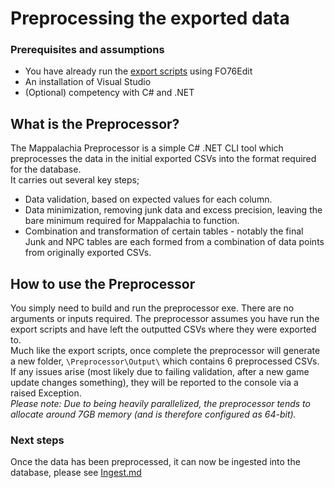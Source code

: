 # Preprocessing the exported data

### Prerequisites and assumptions
* You have already run the [export scripts](EditScripts.md) using FO76Edit
* An installation of Visual Studio
* (Optional) competency with C# and .NET

## What is the Preprocessor?
The Mappalachia Preprocessor is a simple C# .NET CLI tool which preprocesses the data in the initial exported CSVs into the format required for the database.<br/>
It carries out several key steps;
* Data validation, based on expected values for each column.
* Data minimization, removing junk data and excess precision, leaving the bare minimum required for Mappalachia to function.
* Combination and transformation of certain tables - notably the final Junk and NPC tables are each formed from a combination of data points from originally exported CSVs.

## How to use the Preprocessor
You simply need to build and run the preprocessor exe. There are no arguments or inputs required. The preprocessor assumes you have run the export scripts and have left the outputted CSVs where they were exported to.<br/>
Much like the export scripts, once complete the preprocessor will generate a new folder, `\Preprocessor\Output\` which contains 6 preprocessed CSVs.<br/>
If any issues arise (most likely due to failing validation, after a new game update changes something), they will be reported to the console via a raised Exception.<br/>
*Please note: Due to being heavily parallelized, the preprocessor tends to allocate around 7GB memory (and is therefore configured as 64-bit).*

### Next steps
Once the data has been preprocessed, it can now be ingested into the database, please see [Ingest.md](Ingest.md)
